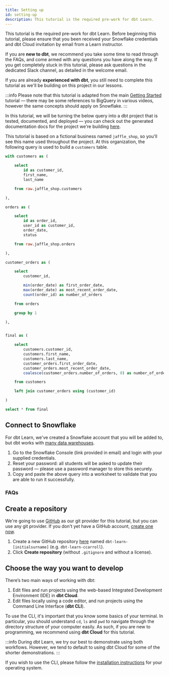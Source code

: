 ```yaml
---
title: Setting up
id: setting-up
description: This tutorial is the required pre-work for dbt Learn.
---
```



This tutorial is the required pre-work for dbt Learn. Before beginning this tutorial, please ensure that you been received your Snowflake credentials and dbt Cloud invitation by email from a Learn instructor.

If you are **new to dbt**, we recommend you take some time to read through the FAQs, and come armed with any questions you have along the way. If you get completely stuck in this tutorial, please ask questions in the dedicated Slack channel, as detailed in the welcome email.

If you are already **experienced with dbt**, you still need to complete this tutorial as we'll be building on this project in our lessons.

:::info
Please note that this tutorial is adapted from the main <a href="https://tutorial.getdbt.com/tutorial/getting-started">Getting Started</a> tutorial — there may be some references to BigQuery in various videos, however the same concepts should apply on Snowflake.
:::

In this tutorial, we will be turning the below query into a dbt project that is tested, documented, and deployed — you can check out the generated documentation docs for the project we're building [here](https://www.getdbt.com/getting-started-tutorial/#!/overview?g_v=1).

<LoomVideo id="cb99861ab1034f7fab5fa48529e61f85" />


This tutorial is based on a fictional business named `jaffle_shop`, so you'll see this name used throughout the project. At this organization, the following query is used to build a `customers` table.

```sql
with customers as (

    select
        id as customer_id,
        first_name,
        last_name

    from raw.jaffle_shop.customers

),

orders as (

    select
        id as order_id,
        user_id as customer_id,
        order_date,
        status

    from raw.jaffle_shop.orders

),

customer_orders as (

    select
        customer_id,

        min(order_date) as first_order_date,
        max(order_date) as most_recent_order_date,
        count(order_id) as number_of_orders

    from orders

    group by 1

),


final as (

    select
        customers.customer_id,
        customers.first_name,
        customers.last_name,
        customer_orders.first_order_date,
        customer_orders.most_recent_order_date,
        coalesce(customer_orders.number_of_orders, 0) as number_of_orders

    from customers

    left join customer_orders using (customer_id)

)

select * from final
```

## Connect to Snowflake
For dbt Learn, we've created a Snowflake account that you will be added to, but dbt works with [many data warehouses](available-adapters).

1. Go to the Snowflake Console (link provided in email) and login with your supplied credentials.
2. Reset your password: all students will be asked to update their password — please use a password manager to store this securely.
3. Copy and paste the above query into a worksheet to validate that you are able to run it successfully.
<Lightbox src="/img/successful-snowflake-query.png" title="Ensure you can run the above query" />


### FAQs
<FAQ src="loading-data" alt_header="The data in this tutorial is already loaded into Snowflake. How do I load data into my warehouse?" />
<FAQ src="database-privileges" />


## Create a repository
We're going to use [GitHub](https://github.com/) as our git provider for this tutorial, but you can use any git provider. If you don't yet have a GitHub account, [create one now](https://github.com/join).
<LoomVideo id="afe148aeab5e4279a2ca310251ea20a6" />

1. Create a new GitHub repository [here](https://github.com/new) named `dbt-learn-[initialsurname]` (e.g. `dbt-learn-ccarroll`).
2. Click **Create repository** (without `.gitignore` and without a license).

<Lightbox src="/img/create-github-repo.png" title="Create a GitHub repo" />


## Choose the way you want to develop
There’s two main ways of working with dbt:

1. Edit files and run projects using the web-based Integrated Development Environment (IDE) in **dbt Cloud**.
2. Edit files locally using a code editor, and run projects using the Command Line Interface (**dbt CLI**).

To use the CLI, it's important that you know some basics of your terminal. In particular, you should understand `cd`, `ls` and `pwd` to navigate through the directory structure of your computer easily. As such, if you are new to programming, we recommend using **dbt Cloud** for this tutorial.

:::info
During dbt Learn, we try our best to demonstrate using both workflows. However, we tend to default to using dbt Cloud for some of the shorter demonstrations.
:::

If you wish to use the CLI, please follow the [installation instructions](/dbt-cli/install/overview) for your operating system.

